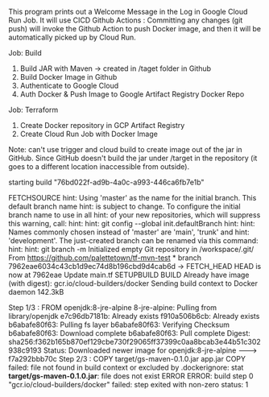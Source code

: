 This program prints out a Welcome Message in the Log in Google Cloud Run Job.
It will use CICD Github Actions :
   Committing any changes (git push) will invoke the Github Action to push Docker image, and then it will be automatically picked up by Cloud Run.

Job: Build
1. Build JAR with Maven -> created in /taget folder in Github
2. Build Docker Image in Github
3. Authenticate to Google Cloud
4. Auth Docker & Push Image to Google Artifact Registry Docker Repo 
   
Job: Terraform
1. Create Docker repository in GCP Artifact Registry
2. Create Cloud Run Job with Docker Image

Note: can't use trigger and cloud build to create image out of the jar in GitHub. Since GitHub doesn't build the jar under /target in the repository (it goes to a different location inaccessible from outside).


   starting build "76bd022f-ad9b-4a0c-a993-446ca6fb7e1b"
   
   FETCHSOURCE
   hint: Using 'master' as the name for the initial branch. This default branch name
   hint: is subject to change. To configure the initial branch name to use in all
   hint: of your new repositories, which will suppress this warning, call:
   hint: 
   hint: 	git config --global init.defaultBranch <name>
   hint: 
   hint: Names commonly chosen instead of 'master' are 'main', 'trunk' and
   hint: 'development'. The just-created branch can be renamed via this command:
   hint: 
   hint: 	git branch -m <name>
   Initialized empty Git repository in /workspace/.git/
   From https://github.com/palettetown/tf-mvn-test
    * branch            7962eae6034c43cb1d9ec74d8b196cbd9d4cab6d -> FETCH_HEAD
   HEAD is now at 7962eae Update main.tf
   SETUPBUILD
   BUILD
   Already have image (with digest): gcr.io/cloud-builders/docker
   Sending build context to Docker daemon  142.3kB
   
   Step 1/3 : FROM openjdk:8-jre-alpine
   8-jre-alpine: Pulling from library/openjdk
   e7c96db7181b: Already exists
   f910a506b6cb: Already exists
   b6abafe80f63: Pulling fs layer
   b6abafe80f63: Verifying Checksum
   b6abafe80f63: Download complete
   b6abafe80f63: Pull complete
   Digest: sha256:f362b165b870ef129cbe730f29065ff37399c0aa8bcab3e44b51c302938c9193
   Status: Downloaded newer image for openjdk:8-jre-alpine
    ---> f7a292bbb70c
   Step 2/3 : COPY target/gs-maven-0.1.0.jar app.jar
   COPY failed: file not found in build context or excluded by .dockerignore: stat **target/gs-maven-0.1.0.jar**: file does not exist
   ERROR
   ERROR: build step 0 "gcr.io/cloud-builders/docker" failed: step exited with non-zero status: 1
